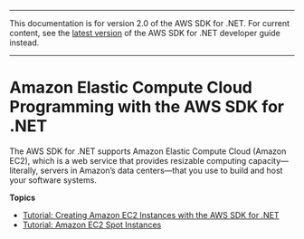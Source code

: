 --------

This documentation is for version 2\.0 of the AWS SDK for \.NET\. For current content, see the [latest version](https://docs.aws.amazon.com/sdk-for-net/latest/developer-guide) of the AWS SDK for \.NET developer guide instead\.

--------

# Amazon Elastic Compute Cloud Programming with the AWS SDK for \.NET<a name="ec2-apis-intro"></a>

The AWS SDK for \.NET supports Amazon Elastic Compute Cloud \(Amazon EC2\), which is a web service that provides resizable computing capacity—literally, servers in Amazon’s data centers—that you use to build and host your software systems\.

**Topics**
+ [Tutorial: Creating Amazon EC2 Instances with the AWS SDK for \.NET](how-to-ec2.md)
+ [Tutorial: Amazon EC2 Spot Instances](getting-started-spot-instances-net.md)